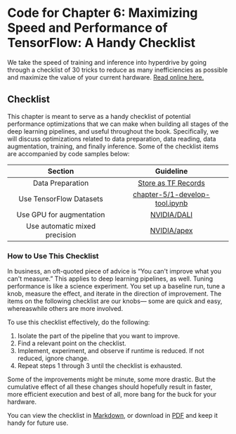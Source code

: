 # Code for Chapter 6: Maximizing Speed and Performance of TensorFlow: A Handy Checklist

We take the speed of training and inference into hyperdrive by going through a checklist of 30 tricks to reduce as many inefficiencies as possible and maximize the value of your current hardware. [Read online here.](https://learning.oreilly.com/library/view/practical-deep-learning/9781492034858/ch06.html)

## Checklist

This chapter is meant to serve as a handy checklist of potential performance optimizations that we can make when building all stages of the deep learning pipelines, and useful throughout the book. Specifically, we will discuss optimizations related to data preparation, data reading, data augmentation, training, and finally inference. Some of the checklist items are accompanied by code samples below:

| Section | Guideline |
| :---: | :---: |
| Data Preparation | [Store as TF Records](https://github.com/PracticalDL/Practical-Deep-Learning-Book/blob/master/code/chapter-6/storing-data-as-tfrecord.ipynb) |
| Use TensorFlow Datasets | [chapter-5/1-develop-tool.ipynb](https://github.com/PracticalDL/Practical-Deep-Learning-Book/blob/master/code/chapter-5/1-develop-tool.ipynb)  |
| Use GPU for augmentation |  [NVIDIA/DALI](https://github.com/NVIDIA/DALI) |
| Use automatic mixed precision | [NVIDIA/apex](https://github.com/NVIDIA/apex)  |

### How to Use This Checklist

In business, an oft-quoted piece of advice is “You can't improve what you can't measure.” This applies to deep learning pipelines, as well. Tuning performance is like a science experiment. You set up a baseline run, tune a knob, measure the effect, and iterate in the direction of improvement. The items on the following checklist are our knobs— some are quick and easy, whereaswhile others are more involved.

To use this checklist effectively, do the following:
1. Isolate the part of the pipeline that you want to improve.
2. Find a relevant point on the checklist.
3. Implement, experiment, and observe if runtime is reduced. If not reduced, ignore change.
4. Repeat steps 1 through 3 until the checklist is exhausted.

Some of the improvements might be minute, some more drastic. But the cumulative effect of all these changes should hopefully result in faster, more efficient execution and best of all, more bang for the buck for your hardware.

You can view the checklist in [Markdown](https://github.com/PracticalDL/Practical-Deep-Learning-Book/blob/master/code/chapter-6/Performance-Checklist.md), or download in [PDF](https://github.com/PracticalDL/Practical-Deep-Learning-Book/blob/master/code/chapter-6/Performance-Checklist.pdf) and keep it handy for future use.
